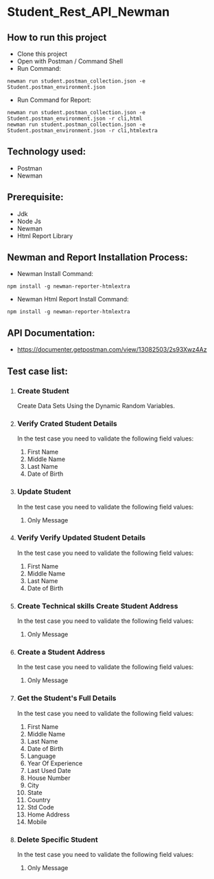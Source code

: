 # Student_Rest_API_Newman

## How to run this project

- Clone this project
- Open with Postman / Command Shell
- Run Command:

```console
newman run student.postman_collection.json -e Student.postman_environment.json
```

- Run Command for Report:

```console
newman run student.postman_collection.json -e Student.postman_environment.json -r cli,html
newman run student.postman_collection.json -e Student.postman_environment.json -r cli,htmlextra
```

## Technology used:

- Postman
- Newman

## Prerequisite:

- Jdk
- Node Js
- Newman
- Html Report Library

## Newman and Report Installation Process:

- Newman Install Command:

```console
npm install -g newman-reporter-htmlextra
```

- Newman Html Report Install Command:

```console
npm install -g newman-reporter-htmlextra
```

## API Documentation:

- https://documenter.getpostman.com/view/13082503/2s93Xwz4Az

## Test case list:

1. ### Create Student

    Create Data Sets Using the Dynamic Random Variables.

2. ### Verify Crated Student Details

    In the test case you need to validate the following field values:

   1.  First Name
   2.  Middle Name
   3.  Last Name
   4.  Date of Birth

3. ### Update Student
    In the test case you need to validate the following field values:
   1.  Only Message
4. ### Verify Verify Updated Student Details

    In the test case you need to validate the following field values:

   1.  First Name
   2.  Middle Name
   3.  Last Name
   4.  Date of Birth

5. ### Create Technical skills Create Student Address

    In the test case you need to validate the following field values:

   1.  Only Message

6. ### Create a Student Address

    In the test case you need to validate the following field values:

   1.  Only Message

7. ### Get the Student's Full Details

    In the test case you need to validate the following field values:

   1.  First Name
   2.  Middle Name
   3.  Last Name
   4.  Date of Birth
   5.  Language
   6.  Year Of Experience
   7.  Last Used Date
   8.  House Number
   9.  City
   10.  State
   11.  Country
   12.  Std Code
   13.  Home Address
   14.  Mobile

8. ### Delete Specific Student
    In the test case you need to validate the following field values:
   1.  Only Message
